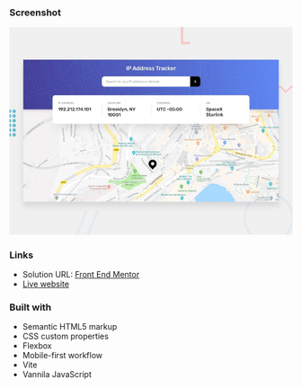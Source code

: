 ### Screenshot

![](./src/images/desktop-preview.jpg)

### Links

- Solution URL: [Front End Mentor](https://your-solution-url.com)
- [Live website](https://your-live-site-url.com)

### Built with

- Semantic HTML5 markup
- CSS custom properties
- Flexbox
- Mobile-first workflow
- Vite
- Vannila JavaScript



